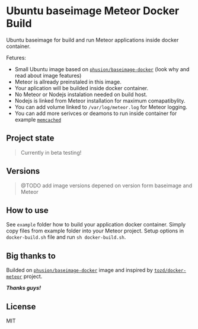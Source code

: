 # Ubuntu baseimage Meteor Docker Build
Ubuntu baseimage for build and run Meteor applications inside docker container.

Fetures:

- Small Ubuntu image based on [`phusion/baseimage-docker`](https://github.com/phusion/baseimage-docker) (look why and read about image features)
- Meteor is allready preinstaled in this image.
- Your aplication will be builded inside docker container.
- No Meteor or Nodejs instalation needed on build host.
- Nodejs is linked from Meteor installation for maximum comapatibylity.
- You can add volume linked to `/var/log/meteor.log` for Meteor logging.
- You can add more serivces or deamons to run inside container for example [`memcached`](https://github.com/phusion/baseimage-docker#adding-additional-daemons)

## Project state
> Currently in beta testing!

## Versions
> @TODO add image versions depened on version form baseimage and Meteor

## How to use

See `example` folder how to build your application docker container. Simply copy files from example folder into your Meteor project. Setup options in `docker-build.sh` file and run `sh docker-build.sh`.

## Big thanks to

Builded on [`phusion/baseimage-docker`](https://github.com/phusion/baseimage-docker) image and inspired by [`tozd/docker-meteor`](https://github.com/tozd/docker-meteor) project.

***Thanks guys!***

## License

MIT
